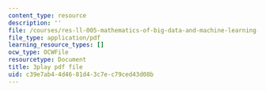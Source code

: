 ```yaml
---
content_type: resource
description: ''
file: /courses/res-ll-005-mathematics-of-big-data-and-machine-learning-january-iap-2020/c39e7ab44d4681d43c7ec79ced43d08b_2DDjHvH8d2k.pdf
file_type: application/pdf
learning_resource_types: []
ocw_type: OCWFile
resourcetype: Document
title: 3play pdf file
uid: c39e7ab4-4d46-81d4-3c7e-c79ced43d08b
---
```

